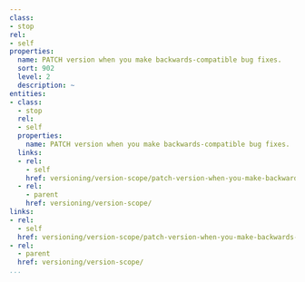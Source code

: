 ```yaml
---
class:
- stop
rel:
- self
properties:
  name: PATCH version when you make backwards-compatible bug fixes.
  sort: 902
  level: 2
  description: ~
entities:
- class:
  - stop
  rel:
  - self
  properties:
    name: PATCH version when you make backwards-compatible bug fixes.
  links:
  - rel:
    - self
    href: versioning/version-scope/patch-version-when-you-make-backwards-compatible-bug-fixes..md
  - rel:
    - parent
    href: versioning/version-scope/
links:
- rel:
  - self
  href: versioning/version-scope/patch-version-when-you-make-backwards-compatible-bug-fixes..md
- rel:
  - parent
  href: versioning/version-scope/
...
```

